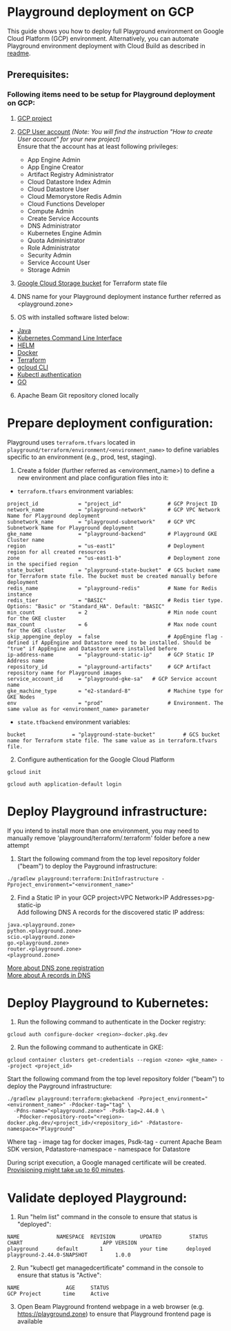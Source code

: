 <!--
    Licensed to the Apache Software Foundation (ASF) under one
    or more contributor license agreements.  See the NOTICE file
    distributed with this work for additional information
    regarding copyright ownership.  The ASF licenses this file
    to you under the Apache License, Version 2.0 (the
    "License"); you may not use this file except in compliance
    with the License.  You may obtain a copy of the License at

      http://www.apache.org/licenses/LICENSE-2.0

    Unless required by applicable law or agreed to in writing,
    software distributed under the License is distributed on an
    "AS IS" BASIS, WITHOUT WARRANTIES OR CONDITIONS OF ANY
    KIND, either express or implied.  See the License for the
    specific language governing permissions and limitations
    under the License.
-->
# Playground deployment on GCP
This guide shows you how to deploy full Playground environment on Google Cloud Platform (GCP) environment.
Alternatively, you can automate Playground environment deployment with Cloud Build as described in [readme](infrastructure/cloudbuild-manual-setup/README.md).

## Prerequisites:

### Following items need to be setup for Playground deployment on GCP:
1. [GCP project](https://cloud.google.com/resource-manager/docs/creating-managing-projects)

2. [GCP User account](https://cloud.google.com/appengine/docs/standard/access-control?tab=python) _(Note: You will find the instruction "How to create User account" for your new project)_<br>
Ensure that the account has at least following privileges:
   - App Engine Admin
   - App Engine Creator
   - Artifact Registry Administrator
   - Cloud Datastore Index Admin
   - Cloud Datastore User
   - Cloud Memorystore Redis Admin
   - Cloud Functions Developer
   - Compute Admin
   - Create Service Accounts
   - DNS Administrator
   - Kubernetes Engine Admin
   - Quota Administrator
   - Role Administrator
   - Security Admin
   - Service Account User
   - Storage Admin

3. [Google Cloud Storage bucket](https://cloud.google.com/storage/docs/creating-buckets) for Terraform state file

4. DNS name for your Playground deployment instance further referred as <playground.zone>

5. OS with installed software listed below:

* [Java](https://adoptopenjdk.net/)
* [Kubernetes Command Line Interface](https://kubernetes.io/docs/tasks/tools/install-kubectl-linux/)
* [HELM](https://helm.sh/docs/intro/install/)
* [Docker](https://docs.docker.com/engine/install/)
* [Terraform](https://www.terraform.io/downloads)
* [gcloud CLI](https://cloud.google.com/sdk/docs/install-sdk)
* [Kubectl authentication](https://cloud.google.com/blog/products/containers-kubernetes/kubectl-auth-changes-in-gke)
* [GO](https://go.dev/doc/install)

6. Apache Beam Git repository cloned locally

# Prepare deployment configuration:
Playground uses `terraform.tfvars` located in `playground/terraform/environment/<environment_name>` to define variables specific to an environment (e.g., prod, test, staging).<br>
1. Create a folder (further referred as <environment_name>) to define a new environment and place configuration files into it:

* `terraform.tfvars` environment variables:
```
project_id             = "project_id"               # GCP Project ID
network_name           = "playground-network"       # GCP VPC Network Name for Playground deployment
subnetwork_name        = "playground-subnetwork"    # GCP VPC Subnetwork Name for Playground deployment
gke_name               = "playground-backend"       # Playground GKE Cluster name
region                 = "us-east1"                 # Deployment region for all created resources
zone                   = "us-east1-b"               # Deployment zone in the specified region
state_bucket           = "playground-state-bucket"  # GCS bucket name for Terraform state file. The bucket must be created manually before deployment
redis_name             = "playground-redis"         # Name for Redis instance
redis_tier             = "BASIC"                    # Redis tier type. Options: "Basic" or "Standard_HA". Default: "BASIC"
min_count              = 2                          # Min node count for the GKE cluster
max_count              = 6                          # Max node count for the GKE cluster
skip_appengine_deploy  = false                      # AppEngine flag - defined if AppEngine and Datastore need to be installed. Should be "true" if AppEngine and Datastore were installed before
ip-address-name        = "playground-static-ip"     # GCP Static IP Address name
repository_id          = "playground-artifacts"     # GCP Artifact repository name for Playground images
service_account_id     = "playground-gke-sa"   # GCP Service account name
gke_machine_type       = "e2-standard-8"            # Machine type for GKE Nodes
env                    = "prod"                     # Environment. The same value as for <environment_name> parameter

```
* `state.tfbackend` environment variables:
```
bucket               = "playground-state-bucket"         # GCS bucket name for Terraform state file. The same value as in terraform.tfvars file.
```
2. Configure authentication for the Google Cloud Platform
```
gcloud init
```
```
gcloud auth application-default login
```
# Deploy Playground infrastructure:
If you intend to install more than one environment, you may need to manually remove 'playground/terraform/.terraform' folder before a new attempt

1. Start the following command from the top level repository folder ("beam") to deploy the Payground infrastructure:
```
./gradlew playground:terraform:InitInfrastructure -Pproject_environment="<environment_name>"
```

2. Find a Static IP in your GCP project>VPC Network>IP Addresses>pg-static-ip
<br>Add following DNS A records for the discovered static IP address:
```
java.<playground.zone>
python.<playground.zone>
scio.<playground.zone>
go.<playground.zone>
router.<playground.zone>
<playground.zone>
```
[More about DNS zone registration](https://domains.google/get-started/domain-search/)<br>
[More about A records in DNS](https://support.google.com/a/answer/2579934?hl=en)

# Deploy Playground to Kubernetes:

1. Run the following command to authenticate in the Docker registry:
```
gcloud auth configure-docker <region>-docker.pkg.dev
```
2. Run the following command to authenticate in GKE:
```
gcloud container clusters get-credentials --region <zone> <gke_name> --project <project_id>
```
Start the following command from the top level repository folder ("beam") to deploy the Payground infrastructure:
```
./gradlew playground:terraform:gkebackend -Pproject_environment="<environment_name>" -Pdocker-tag="tag" \
  -Pdns-name="<playground.zone>" -Psdk-tag=2.44.0 \
   -Pdocker-repository-root="<region>-docker.pkg.dev/<project_id>/<repository_id>" -Pdatastore-namespace="Playground"
```
Where tag - image tag for docker images, Psdk-tag - current Apache Beam SDK version, Pdatastore-namespace - namespace for Datastore

During script execution, a Google managed certificate will be created. [Provisioning might take up to 60 minutes](https://cloud.google.com/load-balancing/docs/ssl-certificates/google-managed-certs).

# Validate deployed Playground:
1. Run "helm list" command in the console to ensure that status is "deployed":
```
NAME            NAMESPACE  REVISION        UPDATED         STATUS          CHART                          APP VERSION
playground      default       1            your time      deployed        playground-2.44.0-SNAPSHOT         1.0.0
```
2. Run "kubectl get managedcertificate" command in the console to ensure that status is "Active":
```
NAME               AGE     STATUS
GCP Project       time     Active
```
3. Open Beam Playground frontend webpage in a web browser (e.g. https://playground.zone) to ensure that Playground frontend page is available

